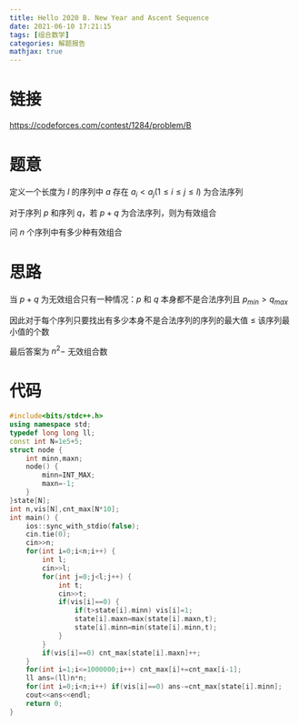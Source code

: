 ```yaml
---
title: Hello 2020 B. New Year and Ascent Sequence
date: 2021-06-10 17:21:15
tags: [组合数学]
categories: 解题报告
mathjax: true
---
```


# 链接

<https://codeforces.com/contest/1284/problem/B>

# 题意

定义一个长度为 $l$ 的序列中 $a$ 存在 $a_i<a_j(1\le i\le j\le l)$ 为合法序列

对于序列 $p$ 和序列 $q$，若 $p+q$ 为合法序列，则为有效组合

问 $n$ 个序列中有多少种有效组合

<!--more-->

# 思路

当 $p+q$ 为无效组合只有一种情况：$p$ 和 $q$ 本身都不是合法序列且 $p_{min}>q_{max}$

因此对于每个序列只要找出有多少本身不是合法序列的序列的最大值 $\le$ 该序列最小值的个数

最后答案为 $n^2-$ 无效组合数

# 代码

```cpp
#include<bits/stdc++.h>
using namespace std;
typedef long long ll;
const int N=1e5+5;
struct node {
    int minn,maxn;
    node() {
        minn=INT_MAX;
        maxn=-1;
    }
}state[N];
int n,vis[N],cnt_max[N*10];
int main() {
    ios::sync_with_stdio(false);
    cin.tie(0);
    cin>>n;
    for(int i=0;i<n;i++) {
        int l;
        cin>>l;
        for(int j=0;j<l;j++) {
            int t;
            cin>>t;
            if(vis[i]==0) {
                if(t>state[i].minn) vis[i]=1;
                state[i].maxn=max(state[i].maxn,t);
                state[i].minn=min(state[i].minn,t);
            }
        }
        if(vis[i]==0) cnt_max[state[i].maxn]++;
    }
    for(int i=1;i<=1000000;i++) cnt_max[i]+=cnt_max[i-1];
    ll ans=(ll)n*n;
    for(int i=0;i<n;i++) if(vis[i]==0) ans-=cnt_max[state[i].minn];
    cout<<ans<<endl;
    return 0;
}
```
